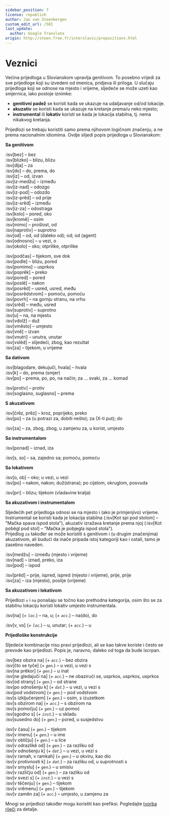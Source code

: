 ```yaml
---
sidebar_position: 7
license: republish
author: Jan van Steenbergen
custom_edit_url: /501
last_update:
  author: Google Translate
origin: http://steen.free.fr/interslavic/prepositions.html
---
```


# Veznici

Većina prijedloga u Slovianskom upravlja genitivom. To posebno vrijedi za sve prijedloge koji su izvedeni od imenica, pridjeva ili priloga. U slučaju prijedloga koji se odnose na mjesto i vrijeme, sljedeće se može uzeti kao smjernica, iako postoje iznimke:

- **genitivni padež** se koristi kada se ukazuje na udaljavanje od/od lokacije.
- **akuzativ** se koristi kada se ukazuje na kretanje prema/u neko mjesto;
- **instrumental** ili **lokativ** koristi se kada je lokacija stabilna, tj. nema nikakvog kretanja.

Prijedlozi se trebaju koristiti samo prema njihovom logičnom značenju, a ne prema nacionalnim idiomima. Ovdje slijedi popis prijedloga u Slovianskom:

**Sa genitivom**

:isv[bez] – bez\
:isv[blizko] – blizu, blizu\
:isv[dlja] – za\
:isv[do] – do, prema, do\
:isv[iz] – od, izvan\
:isv[iz-medžu] – između\
:isv[iz-nad] – odozgo\
:isv[iz-pod] – odozdo\
:isv[iz-prěd] – od prije\
:isv[iz-srěd] – između\
:isv[iz-za] – odostraga\
:isv[kolo] – pored, oko\
:isv[kromě] – osim\
:isv[mimo] – prošlost, od\
:isv[naprotiv] – suprotno\
:isv[od] – od, od (daleko od); od; od (agent)\
:isv[odnosno] – u vezi, o\
:isv[okolo] – oko; otprilike, otprilike

:isv[podčas] – tijekom, sve dok\
:isv[podle] – blizu, pored\
:isv[pomimo] – usprkos\
:isv[poprěk] – preko\
:isv[pored] – pored\
:isv[poslě] – nakon\
:isv[posrěd] – usred, usred, među\
:isv[posrědstvom] – pomoću, pomoću\
:isv[povrh] – na gornju stranu, na vrhu\
:isv[srěd] – među, usred\
:isv[suprotiv] – suprotno\
:isv[u] – na, na mjestu\
:isv[vdolž] – duž\
:isv[vměsto] – umjesto\
:isv[vně] – izvan\
:isv[vnutri] – unutra, unutar\
:isv[vslěd] – slijedeći, zbog, kao rezultat\
:isv[za] – tijekom, u vrijeme

**Sa dativom**

:isv[blagodare, dekujuči, hvala] – hvala\
:isv[k] – do, prema (smjer)\
:isv[po] – prema, po, po, na način; za ... svaki, za ... komad

:isv[protiv] – protiv\
:isv[soglasno, suglasno] – prema

**S akuzativom**

:isv[črěz, prěz] – kroz, poprijeko, preko\
:isv[po] – za (u potrazi za, dobiti nešto); za (X-ti put); do

:isv[za] – za, zbog, zbog, u zamjenu za, u korist, umjesto

**Sa instrumentalom**

:isv[ponad] – iznad, iza

:isv[s, so] – sa, zajedno sa; pomoću, pomoću

**Sa lokativom**

:isv[o, ob] – oko; u vezi, u vezi\
:isv[po] – nakon, nakon; duž(strana); po cijelom, okruglom, posvuda

:isv[pri] – blizu; tijekom (vladavine kralja)

**Sa akuzativom i instrumentalom**

Sljedećih pet prijedloga odnosi se na mjesto i (ako je primjenjivo) vrijeme. Instrumental se koristi kada je lokacija stabilna (:isv[Kot spi pod stolom] – "Mačka spava ispod stola"), akuzativ izražava kretanje prema njoj (:isv[Kot poběgl pod stol] – "Mačka je pobjegla ispod stola").\
Prijedlog `za` također se može koristiti s genitivom i (u drugim značenjima) akuzativom, ali budući da inače pripada istoj kategoriji kao i ostali, tamo je zasebno naveden.

:isv[medžu] – između (mjesto i vrijeme)\
:isv[nad] – iznad, preko, iza\
:isv[pod] – ispod

:isv[prěd] – prije, ispred, ispred (mjesto i vrijeme), prije, prije\
:isv[za] – iza (mjesto), poslije (vrijeme)

**Sa akuzativom i lokativom**

Prijedlozi `v` i `na` ponašaju se točno kao prethodna kategorija, osim što se za stabilnu lokaciju koristi lokativ umjesto instrumentala.

:isv[na] (_+ `loc`._) – na, u; (_+ `acc`._) – na(do), do

:isv[v, vo] (_+ `loc`._) – u, unutar; (_+ `acc`._) – u

**Prijedloške konstrukcije**

Sljedeće kombinacije nisu pravi prijedlozi, ali se kao takve koriste i često se prevode kao prijedlozi. Popis je, naravno, daleko od toga da bude iscrpan.

:isv[bez obzira na] (_+ `acc`._) – bez obzira\
:isv[čto se tyče] (_+ `gen`._) – u vezi, u vezi s\
:isv[na prěkor] (_+ `gen`._) – u inat\
:isv[ne gledajuči na] (_+ `acc`._) – ne obazirući se, usprkos, usprkos, usprkos\
:isv[od strany] (_+ `gen`._) – od strane\
:isv[po odnošenju k] (_+ `dat`._) – u vezi, u vezi s\
:isv[pod vodstvom] (_+ `gen`._) – pod vodstvom\
:isv[s izključenjem] (_+ `gen`._) – osim, s izuzetkom\
:isv[s obzirom na] (_+ `acc`._) – s obzirom na\
:isv[s pomočju] (_+ `gen`._) – uz pomoć\
:isv[sgodno s] (_+ `inst`._) – u skladu\
:isv[susedno do] (_+ `gen`._) – pored, u susjedstvu

:isv[v času] (_+ `gen`._) – tijekom\
:isv[v imenu] (_+ `gen`._) – u ime\
:isv[v obličju] (_+ `gen`._) – u lice\
:isv[v odrazlikě od] (_+ `gen`._) – za razliku od\
:isv[v odnošenju k] (_+ `dat`._) – u vezi, u vezi s\
:isv[v ramah, v ramkah] (_+ `gen`._) – u okviru, kao dio\
:isv[v protivnosti k] (_+ `dat`._) – za razliku od, u suprotnosti s\
:isv[v smyslu] (_+ `gen`._) – u smislu\
:isv[v različju od] (_+ `gen`._) – za razliku od\
:isv[v svezi s] (_+ `inst`._) – u vezi s\
:isv[v těčenju] (_+ `gen`._) – tijekom\
:isv[v vrěmenu] (_+ `gen`._) – tijekom\
:isv[v zaměn za] (_+ `acc`._) – umjesto, u zamjenu za

Mnogi se prijedlozi također mogu koristiti kao prefiksi. Pogledajte [tvorba riječi][1] za detalje.

[1]: ../vocabulary/word-formation.md#prefixes

